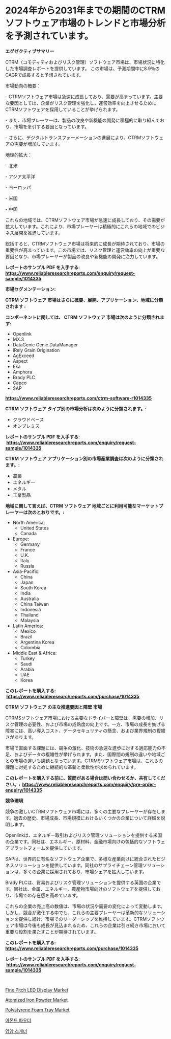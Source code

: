 <p><h1>2024年から2031年までの期間のCTRMソフトウェア市場のトレンドと市場分析を予測されています。</h1></p><p><strong>エグゼクティブサマリー</strong></p>
<p><p>CTRM（コモディティおよびリスク管理）ソフトウェア市場は、市場状況に特化した市場調査レポートを提供しています。 この市場は、予測期間中に8.9％のCAGRで成長すると予想されています。</p><p>市場動向の概要：</p><p>- CTRMソフトウェア市場は急速に成長しており、需要が高まっています。主要な要因としては、企業がリスク管理を強化し、運営効率を向上させるためにCTRMソフトウェアを採用していることが挙げられます。</p><p>- また、市場プレーヤーは、製品の改良や新機能の開発に積極的に取り組んでおり、市場を牽引する要因となっています。</p><p>- さらに、デジタルトランスフォーメーションの進展により、CTRMソフトウェアの需要が増加しています。</p><p>地理的拡大：</p><p>- 北米</p><p>- アジア太平洋</p><p>- ヨーロッパ</p><p>- 米国</p><p>- 中国</p><p>これらの地域では、CTRMソフトウェア市場が急速に成長しており、その需要が拡大しています。これにより、市場プレーヤーは積極的にこれらの地域でのビジネス展開を推進しています。</p><p>総括すると、CTRMソフトウェア市場は将来的に成長が期待されており、市場の重要性が高まっています。この市場では、リスク管理と運営効率の向上が重要な要因となり、市場プレーヤーが製品の改良や新機能の開発に注力しています。</p></p>
<p><strong>レポートのサンプル PDF を入手する: <a href="https://www.reliableresearchreports.com/enquiry/request-sample/1014335">https://www.reliableresearchreports.com/enquiry/request-sample/1014335</a></strong></p>
<p><strong>市場セグメンテーション:</strong></p>
<p><strong> CTRM ソフトウェア 市場はさらに概要、展開、アプリケーション、地域に分類されます :</strong></p>
<p><strong>コンポーネントに関しては、 CTRM ソフトウェア 市場は次のように分類されます: &nbsp;</strong></p>
<p><ul><li>Openlink</li><li>MX.3</li><li>DataGenic Genic DataManager</li><li>iRely Grain Origination</li><li>AgExceed</li><li>Aspect</li><li>Eka</li><li>Amphora</li><li>Brady PLC</li><li>Capco</li><li>SAP</li></ul></p>
<p><strong><a href="https://www.reliableresearchreports.com/ctrm-software-r1014335">https://www.reliableresearchreports.com/ctrm-software-r1014335</a></strong></p>
<p><strong> CTRM ソフトウェア タイプ別の市場分析は次のように分類されます。:</strong></p>
<p><ul><li>クラウドベース</li><li>オンプレミス</li></ul></p>
<p><strong>レポートのサンプル PDF を入手する: &nbsp;<a href="https://www.reliableresearchreports.com/enquiry/request-sample/1014335">https://www.reliableresearchreports.com/enquiry/request-sample/1014335</a></strong></p>
<p><strong> CTRM ソフトウェア アプリケーション別の市場産業調査は次のように分類されます。:</strong></p>
<p><ul><li>農業</li><li>エネルギー</li><li>メタル</li><li>工業製品</li></ul></p>
<p><strong>地域に関して言えば、CTRM ソフトウェア 地域ごとに利用可能なマーケットプレーヤーは次のとおりです。:</strong></p>
<p><ul>
    <li>
        North America:
        <ul>
            <li>United States</li>
            <li>Canada</li>
        </ul>
    </li>
    <li>
        Europe:
        <ul>
            <li>Germany</li>
            <li>France</li>
            <li>U.K.</li>
            <li>Italy</li>
            <li>Russia</li>
        </ul>
    </li>
    <li>
        Asia-Pacific:
        <ul>
            <li>China</li>
            <li>Japan</li>
            <li>South Korea</li>
            <li>India</li>
            <li>Australia</li>
            <li>China Taiwan</li>
            <li>Indonesia</li>
            <li>Thailand</li>
            <li>Malaysia</li>
        </ul>
    </li>
    <li>
        Latin America:
        <ul>
            <li>Mexico</li>
            <li>Brazil</li>
            <li>Argentina Korea</li>
            <li>Colombia</li>
        </ul>
    </li>
    <li>
        Middle East & Africa:
        <ul>
            <li>Turkey</li>
            <li>Saudi</li>
            <li>Arabia</li>
            <li>UAE</li>
            <li>Korea</li>
        </ul>
    </li>
    </ul></p>
<p><strong>このレポートを購入する: &nbsp;<a href="https://www.reliableresearchreports.com/purchase/1014335">https://www.reliableresearchreports.com/purchase/1014335</a></strong></p>
<p><strong>CTRM ソフトウェア の主な推進要因と障壁 市場</strong></p>
<p><p>CTRMSソフトウェア市場における主要なドライバーと障壁は、需要の増加、リスク管理の必要性、および市場の成熟度の向上です。一方、市場の成長を妨げる障害には、高い導入コスト、データセキュリティの懸念、および業界規制の複雑さがあります。</p><p>市場で直面する課題には、競争の激化、技術の急速な進歩に対する適応能力の不足、およびデータの複雑性が挙げられます。また、国際間の規制の違いや地域ごとの市場の違いも課題となっています。CTRMSソフトウェア市場は、これらの課題に対処するために継続的な革新と柔軟性が求められています。</p></p>
<p><strong>このレポートを購入する前に、質問がある場合は問い合わせるか、共有してください。:&nbsp; <a href="https://www.reliableresearchreports.com/enquiry/pre-order-enquiry/1014335">https://www.reliableresearchreports.com/enquiry/pre-order-enquiry/1014335</a></strong></p>
<p><strong>競争環境</strong></p>
<p><p>競争の激しいCTRMソフトウェア市場には、多くの主要なプレーヤーが存在します。過去の歴史、市場成長、市場規模におけるいくつかの企業について詳細を説明します。</p><p>Openlinkは、エネルギー取引およびリスク管理ソリューションを提供する米国の企業です。同社は、エネルギー、原材料、金融市場向けの包括的なソフトウェアプラットフォームを提供しています。</p><p>SAPは、世界的に有名なソフトウェア企業で、多様な産業向けに統合されたビジネスソリューションを提供しています。同社のサプライチェーン管理ソリューションは、多くの企業に採用されており、市場シェアを拡大しています。</p><p>Brady PLCは、貿易およびリスク管理ソリューションを提供する英国の企業です。同社は、金属、エネルギー、農産物市場向けのソフトウェアを提供しており、市場での存在感を高めています。</p><p>これらの企業の売上高の数値は、市場の状況や需要の変化によって変動します。しかし、競合が激化する中でも、これらの主要プレーヤーは革新的なソリューションを提供し続け、市場でのリーダーシップを維持しています。CTRMソフトウェア市場は今後も成長が見込まれるため、これらの企業は引き続き市場において重要な役割を果たすことが期待されています。</p></p>
<p><strong>このレポートを購入する: &nbsp; <a href="https://www.reliableresearchreports.com/purchase/1014335">https://www.reliableresearchreports.com/purchase/1014335</a></strong></p>
<p><strong>レポートのサンプル PDF を入手する: &nbsp;<a href="https://www.reliableresearchreports.com/enquiry/request-sample/1014335">https://www.reliableresearchreports.com/enquiry/request-sample/1014335</a></strong><strong></strong></p>
<p>&nbsp;</p>
<p><p><a href="https://frill-swim-3cd.notion.site/Fine-Pitch-LED-Display-Market-Focuses-on-Market-Share-Size-and-Projected-Forecast-Till-2031-30c40f5ecfe943b6baaaa3c151bfaa07">Fine Pitch LED Display Market</a></p><p><a href="https://issuu.com/reportprime-2/docs/atomized-iron-powder-market-size-2030.pptx">Atomized Iron Powder Market</a></p><p><a href="https://issuu.com/reportprime-2/docs/polystyrene-foam-tray-market-size-2030.pptx">Polystyrene Foam Tray Market</a></p><p><a href="https://github.com/Howaoole34545/Market-Research-Report-List-1/blob/main/423439935724.md">아몬드 파우더</a></p><p><a href="https://github.com/JackieFauhey9089475/Market-Research-Report-List-1/blob/main/712647121573.md">영양 스캐너</a></p></p>